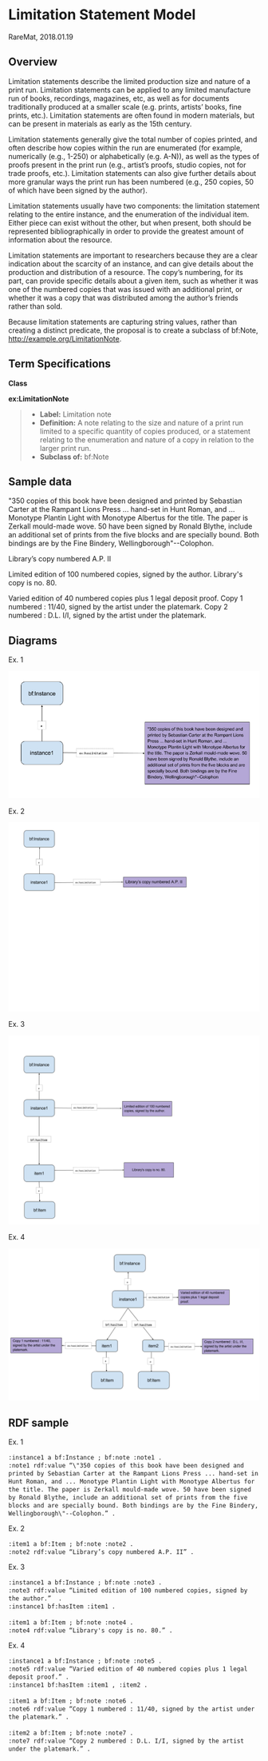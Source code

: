 Limitation Statement Model
====================
RareMat, 2018.01.19

Overview
----------
Limitation statements describe the limited production size and nature of a print run. Limitation statements can be applied to any limited manufacture run of books, recordings, magazines, etc, as well as for documents traditionally produced at a smaller scale (e.g. prints, artists’ books, fine prints, etc.). Limitation statements are often found in modern materials, but can be present in materials as early as the 15th century.

Limitation statements generally give the total number of copies printed, and often describe how copies within the run are enumerated (for example, numerically (e.g., 1-250) or alphabetically (e.g. A-N)), as well as the types of proofs present in the print run (e.g., artist’s proofs, studio copies, not for trade proofs, etc.). Limitation statements can also give further details about more granular ways the print run has been numbered (e.g., 250 copies, 50 of which have been signed by the author).   

Limitation statements usually have two components: the limitation statement relating to the entire instance, and the enumeration of the individual item. Either piece can exist without the other, but when present, both should be represented bibliographically in order to provide the greatest amount of information about the resource. 

Limitation statements are important to researchers because they are a clear indication about the scarcity of an instance, and can give details about the production and distribution of a resource. The copy’s numbering, for its part, can provide specific details about a given item, such as whether it was one of the numbered copies that was issued with an additional print, or whether it was a copy that was distributed among the author’s friends rather than sold. 

Because limitation statements are capturing string values, rather than creating a distinct predicate, the proposal is to create a subclass of bf:Note, http://example.org/LimitationNote.

Term Specifications
-------------------

**Class**

**ex:LimitationNote**
> - **Label:** Limitation note
> - **Definition:** A note relating to the size and nature of a print run limited to a specific quantity of copies produced, or a statement relating to the enumeration and nature of a copy in relation to the larger print run.
> - **Subclass of:** bf:Note

Sample data
-----------
"350 copies of this book have been designed and printed by Sebastian Carter at the Rampant Lions Press ... hand-set in Hunt Roman, and ... Monotype Plantin Light with Monotype Albertus for the title. The paper is Zerkall mould-made wove. 50 have been signed by Ronald Blythe, include an additional set of prints from the five blocks and are specially bound. Both bindings are by the Fine Bindery, Wellingborough"--Colophon.

Library’s copy numbered A.P. II

Limited edition of 100 numbered copies, signed by the author. Library's copy is no. 80.

Varied edition of 40 numbered copies plus 1 legal deposit proof.
Copy 1 numbered : 11/40, signed by the artist under the platemark.
Copy 2 numbered : D.L. I/I, signed by the artist under the platemark. 

Diagrams
----------------
Ex. 1

![Limitation Statement diagram ex1](/modeling_recommendations/modeling_diagrams/limitation_statement_1.png)

Ex. 2

![Limitation Statement diagram ex2](/modeling_recommendations/modeling_diagrams/limitation_statement_2.png)

Ex. 3

![Limitation Statement diagram ex3](/modeling_recommendations/modeling_diagrams/limitation_statement_3.png)

Ex. 4

![Limitation Statement diagram ex4](/modeling_recommendations/modeling_diagrams/limitation_statement_4.png)

RDF sample
------------
Ex. 1
```
:instance1 a bf:Instance ; bf:note :note1 .
:note1 rdf:value “\"350 copies of this book have been designed and printed by Sebastian Carter at the Rampant Lions Press ... hand-set in Hunt Roman, and ... Monotype Plantin Light with Monotype Albertus for the title. The paper is Zerkall mould-made wove. 50 have been signed by Ronald Blythe, include an additional set of prints from the five blocks and are specially bound. Both bindings are by the Fine Bindery, Wellingborough\"--Colophon.” .

```
Ex. 2
```
:item1 a bf:Item ; bf:note :note2 .
:note2 rdf:value “Library’s copy numbered A.P. II” .
```
Ex. 3
```
:instance1 a bf:Instance ; bf:note :note3 .
:note3 rdf:value “Limited edition of 100 numbered copies, signed by the author.”  .
:instance1 bf:hasItem :item1 .

:item1 a bf:Item ; bf:note :note4 .
:note4 rdf:value “Library's copy is no. 80.” .
```
Ex. 4
```
:instance1 a bf:Instance ; bf:note :note5 .
:note5 rdf:value “Varied edition of 40 numbered copies plus 1 legal deposit proof.” .
:instance1 bf:hasItem :item1 , :item2 .

:item1 a bf:Item ; bf:note :note6 .
:note6 rdf:value “Copy 1 numbered : 11/40, signed by the artist under the platemark.” .

:item2 a bf:Item ; bf:note :note7 .
:note7 rdf:value “Copy 2 numbered : D.L. I/I, signed by the artist under the platemark.” .
```
